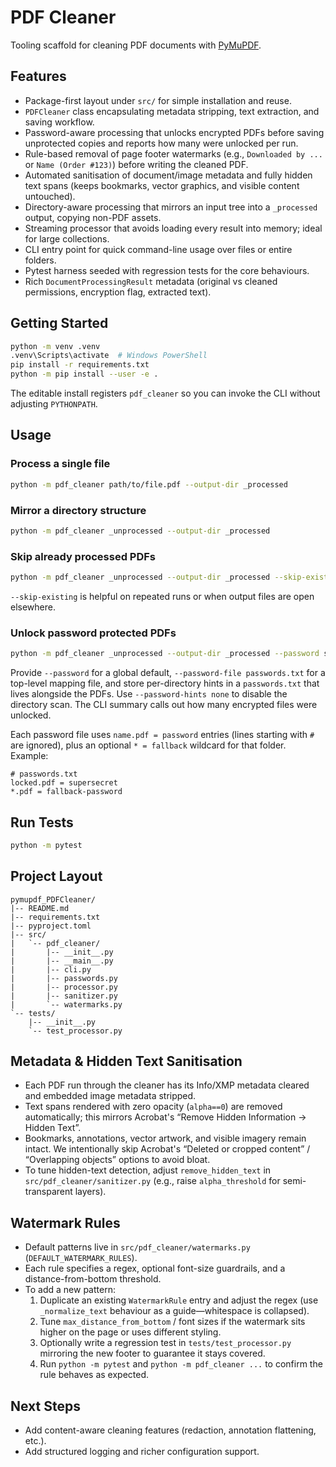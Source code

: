# PDF Cleaner

Tooling scaffold for cleaning PDF documents with [PyMuPDF](https://pymupdf.readthedocs.io/).

## Features
- Package-first layout under `src/` for simple installation and reuse.
- `PDFCleaner` class encapsulating metadata stripping, text extraction, and saving workflow.
- Password-aware processing that unlocks encrypted PDFs before saving unprotected copies and reports how many were unlocked per run.
- Rule-based removal of page footer watermarks (e.g., `Downloaded by ...` or `Name (Order #123)`) before writing the cleaned PDF.
- Automated sanitisation of document/image metadata and fully hidden text spans (keeps bookmarks, vector graphics, and visible content untouched).
- Directory-aware processing that mirrors an input tree into a `_processed` output, copying non-PDF assets.
- Streaming processor that avoids loading every result into memory; ideal for large collections.
- CLI entry point for quick command-line usage over files or entire folders.
- Pytest harness seeded with regression tests for the core behaviours.
- Rich `DocumentProcessingResult` metadata (original vs cleaned permissions, encryption flag, extracted text).

## Getting Started

```bash
python -m venv .venv
.venv\Scripts\activate  # Windows PowerShell
pip install -r requirements.txt
python -m pip install --user -e .
```

The editable install registers `pdf_cleaner` so you can invoke the CLI without adjusting `PYTHONPATH`.

## Usage

### Process a single file

```bash
python -m pdf_cleaner path/to/file.pdf --output-dir _processed
```

### Mirror a directory structure

```bash
python -m pdf_cleaner _unprocessed --output-dir _processed
```

### Skip already processed PDFs

```bash
python -m pdf_cleaner _unprocessed --output-dir _processed --skip-existing
```

`--skip-existing` is helpful on repeated runs or when output files are open elsewhere.

### Unlock password protected PDFs

```bash
python -m pdf_cleaner _unprocessed --output-dir _processed --password supersecret
```

Provide `--password` for a global default, `--password-file passwords.txt` for a top-level mapping file, and store per-directory hints in a `passwords.txt` that lives alongside the PDFs. Use `--password-hints none` to disable the directory scan. The CLI summary calls out how many encrypted files were unlocked.

Each password file uses `name.pdf = password` entries (lines starting with `#` are ignored), plus an optional `* = fallback` wildcard for that folder. Example:

```
# passwords.txt
locked.pdf = supersecret
*.pdf = fallback-password
```

## Run Tests

```bash
python -m pytest
```

## Project Layout

```
pymupdf_PDFCleaner/
|-- README.md
|-- requirements.txt
|-- pyproject.toml
|-- src/
|   `-- pdf_cleaner/
|       |-- __init__.py
|       |-- __main__.py
|       |-- cli.py
|       |-- passwords.py
|       |-- processor.py
|       |-- sanitizer.py
|       `-- watermarks.py
`-- tests/
    |-- __init__.py
    `-- test_processor.py
```

## Metadata & Hidden Text Sanitisation
- Each PDF run through the cleaner has its Info/XMP metadata cleared and embedded image metadata stripped.
- Text spans rendered with zero opacity (`alpha==0`) are removed automatically; this mirrors Acrobat's “Remove Hidden Information → Hidden Text”.
- Bookmarks, annotations, vector artwork, and visible imagery remain intact. We intentionally skip Acrobat's “Deleted or cropped content” / “Overlapping objects” options to avoid bloat.
- To tune hidden-text detection, adjust `remove_hidden_text` in `src/pdf_cleaner/sanitizer.py` (e.g., raise `alpha_threshold` for semi-transparent layers).

## Watermark Rules
- Default patterns live in `src/pdf_cleaner/watermarks.py` (`DEFAULT_WATERMARK_RULES`).
- Each rule specifies a regex, optional font-size guardrails, and a distance-from-bottom threshold.
- To add a new pattern:
  1. Duplicate an existing `WatermarkRule` entry and adjust the regex (use `_normalize_text` behaviour as a guide—whitespace is collapsed).
  2. Tune `max_distance_from_bottom` / font sizes if the watermark sits higher on the page or uses different styling.
  3. Optionally write a regression test in `tests/test_processor.py` mirroring the new footer to guarantee it stays covered.
  4. Run `python -m pytest` and `python -m pdf_cleaner ...` to confirm the rule behaves as expected.

## Next Steps
- Add content-aware cleaning features (redaction, annotation flattening, etc.).
- Add structured logging and richer configuration support.
